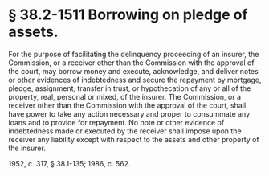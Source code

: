 # § 38.2-1511 Borrowing on pledge of assets.

<p>For the purpose of facilitating the delinquency proceeding of an insurer, the Commission, or a receiver other than the Commission with the approval of the court, may borrow money and execute, acknowledge, and deliver notes or other evidences of indebtedness and secure the repayment by mortgage, pledge, assignment, transfer in trust, or hypothecation of any or all of the property, real, personal or mixed, of the insurer. The Commission, or a receiver other than the Commission with the approval of the court, shall have power to take any action necessary and proper to consummate any loans and to provide for repayment. No note or other evidence of indebtedness made or executed by the receiver shall impose upon the receiver any liability except with respect to the assets and other property of the insurer.</p><p>1952, c. 317, § 38.1-135; 1986, c. 562.</p>